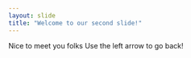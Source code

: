 ```yaml
---
layout: slide
title: "Welcome to our second slide!"
---
```

Nice to meet you folks
Use the left arrow to go back!
